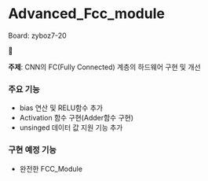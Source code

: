 # Advanced_Fcc_module
Board: zyboz7-20
<aside>
💬

**주제**: CNN의 FC(Fully Connected) 계층의 하드웨어 구현 및 개선

</aside>

### 주요 기능

- bias 연산 및 RELU함수 추가
- Activation 함수 구현(Adder함수 구현)
- unsinged 데이터 값 지원 기능 추가

### 구현 예정 기능

- 완전한 FCC_Module
